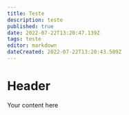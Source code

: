 ```yaml
---
title: Teste
description: teste
published: true
date: 2022-07-22T13:20:47.139Z
tags: teste
editor: markdown
dateCreated: 2022-07-22T13:20:43.509Z
---
```


# Header
Your content here